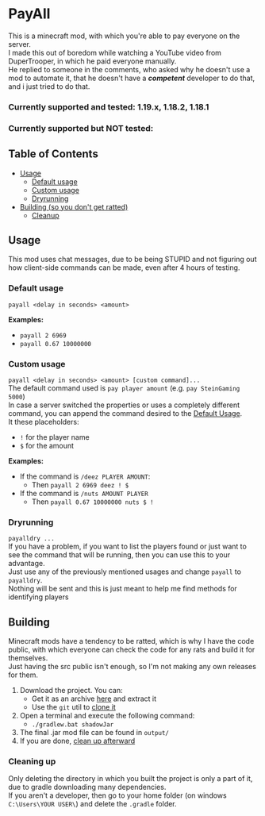 # PayAll
This is a minecraft mod, with which you're able to pay everyone on the server. <br>
I made this out of boredom while watching a YouTube video from DuperTrooper, in which he paid everyone manually. <br>
He replied to someone in the comments, who asked why he doesn't use a mod to automate it, that he doesn't have a ***competent*** developer to do that, and i just tried to do that.
### Currently supported and tested: 1.19.x, 1.18.2, 1.18.1
### Currently supported but NOT tested: 
## Table of Contents

- [Usage](#usage)
  - [Default usage](#default-usage) 
  - [Custom usage](#custom-usage) 
  - [Dryrunning](#dryrunning) 
- [Building (so you don't get ratted)](#building)
  - [Cleanup](#cleaning-up)
## Usage
This mod uses chat messages, due to be being STUPID and not figuring out how client-side commands can be made, even after 4 hours of testing.
### Default usage
``payall <delay in seconds> <amount>`` <br>

**Examples:**
- ``payall 2 6969``
- ``payall 0.67 10000000``

### Custom usage
``payall <delay in seconds> <amount> [custom command]...`` <br>
The default command used is ``pay player amount`` (e.g. ``pay SteinGaming 5000``) <br>
In case a server switched the properties or uses a completely different command, you can append the command desired to the [Default Usage](#default-usage). <br>
It these placeholders:
- ``!`` for the player name
- ``$`` for the amount

**Examples:**
- If the command is ``/deez PLAYER AMOUNT``:
  - Then ``payall 2 6969 deez ! $``
- If the command is ``/nuts AMOUNT PLAYER``
  - Then ``payall 0.67 10000000 nuts $ !``

### Dryrunning
``payalldry ...`` <br>
If you have a problem, if you want to list the players found or just want to see the command that will be running, then you can use this to your advantage. <br>
Just use any of the previously mentioned usages and change ``payall`` to ``payalldry``. <br>
Nothing will be sent and this is just meant to help me find methods for identifying players

## Building
Minecraft mods have a tendency to be ratted, which is why I have the code public, with which everyone can check the code for any rats and build it for themselves. <br>
Just having the src public isn't enough, so I'm not making any own releases for them.

1. Download the project. You can:
    - Get it as an archive [here](https://github.com/SteinGaming/PayAll/archive/refs/heads/main.zip) and extract it
    - Use the ``git`` util to [clone it](https://github.com/git-guides/git-clone)
2. Open a terminal and execute the following command:
    - ```./gradlew.bat shadowJar```
3. The final .jar mod file can be found in `output/`
4. If you are done, [clean up afterward](#Cleaning-up)

### Cleaning up
Only deleting the directory in which you built the project is only a part of it, due to gradle downloading many dependencies. <br>
If you aren't a developer, then go to your home folder (on windows ``C:\Users\YOUR USER\``) and delete the ``.gradle`` folder. <br>
